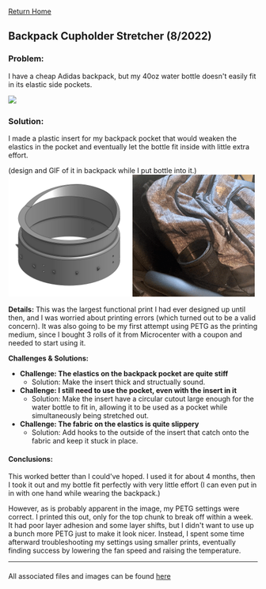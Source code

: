 [Return Home](../../README.md)

## Backpack Cupholder Stretcher (8/2022)

### Problem:
I have a cheap Adidas backpack, but my 40oz water bottle doesn't easily fit in its elastic side pockets.

<img src="picture1.gif" width="49%"> 

### Solution:
I made a plastic insert for my backpack pocket that would weaken the elastics in the pocket and eventually let the bottle fit inside with little extra effort.

(design and GIF of it in backpack while I put bottle into it.)
<img src="picture2.jpg" width="49%"> <img src="picture3.gif" width="49%"> 

**Details:**
This was the largest functional print I had ever designed up until then, and I was worried about printing errors (which turned out to be a valid concern). It was also going to be my first attempt using PETG as the printing medium, since I bought 3 rolls of it from Microcenter with a coupon and needed to start using it.

**Challenges & Solutions:**
- **Challenge: The elastics on the backpack pocket are quite stiff** 
    - Solution: Make the insert thick and structually sound.
- **Challenge: I still need to use the pocket, even with the insert in it**
    - Solution: Make the insert have a circular cutout large enough for the water bottle to fit in, allowing it to be used as a pocket while simultaneously being stretched out.
- **Challenge: The fabric on the elastics is quite slippery** 
    - Solution: Add hooks to the outside of the insert that catch onto the fabric and keep it stuck in place.

#### Conclusions:
This worked better than I could've hoped. I used it for about 4 months, then I took it out and my bottle fit perfectly with very little effort (I can even put in in with one hand while wearing the backpack.)


However, as is probably apparent in the image, my PETG settings were correct. I printed this out, only for the top chunk to break off within a week. It had poor layer adhesion and some layer shifts, but I didn't want to use up a bunch more PETG just to make it look nicer. Instead, I spent some time afterward troubleshooting my settings using smaller prints, eventually finding success by lowering the fan speed and raising the temperature.

---

####
All associated files and images can be found [here](./)